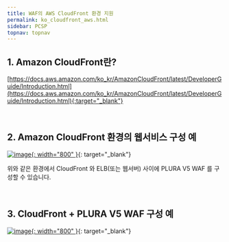 ```yaml
---
title: WAF의 AWS CloudFront 환경 지원
permalink: ko_cloudfront_aws.html
sidebar: PCSP
topnav: topnav
---
```



## 1. Amazon CloudFront란?  
[https://docs.aws.amazon.com/ko_kr/AmazonCloudFront/latest/DeveloperGuide/Introduction.html](https://docs.aws.amazon.com/ko_kr/AmazonCloudFront/latest/DeveloperGuide/Introduction.html){:target="_blank"}

<br />

## 2. Amazon CloudFront 환경의 웹서비스 구성 예

[![image](/docs/images/Public_Cloud/cloudfront/01.png){: width="800"  }](/docs/images/Public_Cloud/cloudfront/01.png){: target="_blank"}

위와 같은 환경에서 CloudFront 와 ELB(또는 웹서버) 사이에 PLURA V5 WAF 를 구성할 수 있습니다.

<br />

## 3. CloudFront + PLURA V5 WAF 구성 예

[![image](/docs/images/Public_Cloud/cloudfront/02.png){: width="800"  }](/docs/images/Public_Cloud/cloudfront/02.png){: target="_blank"}